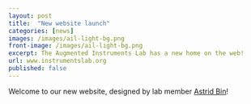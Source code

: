 ```yaml
---
layout: post
title:  "New website launch"
categories: [news]
images: /images/ail-light-bg.png
front-image: /images/ail-light-bg.png
excerpt: The Augmented Instruments Lab has a new home on the web!
url: www.instrumentslab.org
published: false
---
```


Welcome to our new website, designed by lab member [Astrid Bin](http://twitter.com/disastrid)!